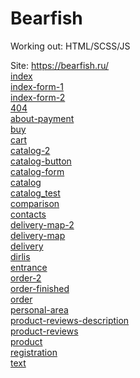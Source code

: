 # Bearfish
Working out: HTML/SCSS/JS 

Site: https://bearfish.ru/<br>
<a href="http://dShchet.github.io/Bearfish/index.html">index</a><br>
<a href="http://dShchet.github.io/Bearfish/index-form-1.html">index-form-1</a><br>
<a href="http://dShchet.github.io/Bearfish/index-form-2.html">index-form-2</a><br>
<a href="http://dShchet.github.io/Bearfish/404.html">404</a><br>
<a href="http://dShchet.github.io/Bearfish/about-payment.html">about-payment</a><br>
<a href="http://dShchet.github.io/Bearfish/buy.html">buy</a><br>
<a href="http://dShchet.github.io/Bearfish/cart.html">cart</a><br>
<a href="http://dShchet.github.io/Bearfish/catalog-2.html">catalog-2</a><br>
<a href="http://dShchet.github.io/Bearfish/catalog-button.html">catalog-button</a><br>
<a href="http://dShchet.github.io/Bearfish/catalog-form.html">catalog-form</a><br>
<a href="http://dShchet.github.io/Bearfish/catalog.html">catalog</a><br>
<a href="http://dShchet.github.io/Bearfish/catalog_test.html">catalog_test</a><br>
<a href="http://dShchet.github.io/Bearfish/comparison.html">comparison</a><br>
<a href="http://dShchet.github.io/Bearfish/contacts.html">contacts</a><br>
<a href="http://dShchet.github.io/Bearfish/delivery-map-2.html">delivery-map-2</a><br>
<a href="http://dShchet.github.io/Bearfish/delivery-map.html">delivery-map</a><br>
<a href="http://dShchet.github.io/Bearfish/delivery.html">delivery</a><br>
<a href="http://dShchet.github.io/Bearfish/dirlist.txt">dirlis</a><br>
<a href="http://dShchet.github.io/Bearfish/entrance.html">entrance</a><br>
<a href="http://dShchet.github.io/Bearfish/order-2.html">order-2</a><br>
<a href="http://dShchet.github.io/Bearfish/order-finished.html">order-finished</a><br>
<a href="http://dShchet.github.io/Bearfish/order.html">order</a><br>
<a href="http://dShchet.github.io/Bearfish/personal-area.html">personal-area</a><br>
<a href="http://dShchet.github.io/Bearfish/product-reviews-description.html">product-reviews-description</a><br>
<a href="http://dShchet.github.io/Bearfish/product-reviews.html">product-reviews</a><br>
<a href="http://dShchet.github.io/Bearfish/product.html">product</a><br>
<a href="http://dShchet.github.io/Bearfish/registration.html">registration</a><br>
<a href="http://dShchet.github.io/Bearfish/text.html">text</a><br>

